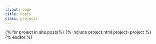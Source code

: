 ```yaml
---
layout: page
title: Posts
class: projects
---
```


<!-- {:.hidden}
# Projects -->

<!-- {:.lead}
Here are some projects I have worked on for school, work, or fun. You can find the code for most of them on [GitHub](https://github.com/domoritz). -->

<div class="grid">
  {% for project in site.posts%}
    {% include project.html project=project %}
  {% endfor %}
</div>
